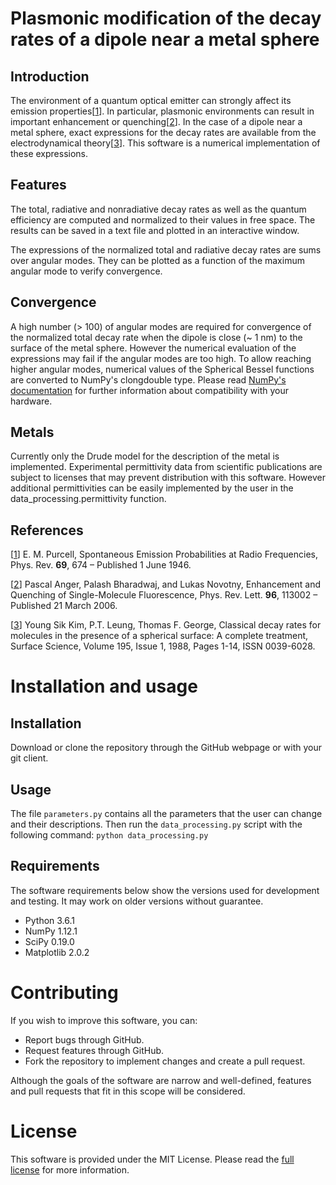# Plasmonic modification of the decay rates of a dipole near a metal sphere

## Introduction

The environment of a quantum optical emitter can strongly affect its emission properties[[1](https://doi.org/10.1103/PhysRev.69.674)]. In particular, plasmonic environments can result in important enhancement or quenching[[2](https://doi.org/10.1103/PhysRevLett.96.113002)]. In the case of a dipole near a metal sphere, exact expressions for the decay rates are available from the electrodynamical theory[[3](https://doi.org/10.1016/0039-6028(88)90776-5)]. This software is a numerical implementation of these expressions.

## Features

The total, radiative and nonradiative decay rates as well as the quantum efficiency are computed and normalized to their values in free space. The results can be saved in a text file and plotted in an interactive window.

The expressions of the normalized total and radiative decay rates are sums over angular modes. They can be plotted as a function of the maximum angular mode to verify convergence.

## Convergence

A high number (> 100) of angular modes are required for convergence of the normalized total decay rate when the dipole is close (~ 1 nm) to the surface of the metal sphere. However the numerical evaluation of the expressions may fail if the angular modes are too high. To allow reaching higher angular modes, numerical values of the Spherical Bessel functions are converted to NumPy's clongdouble type. Please read [NumPy's documentation](https://docs.scipy.org/doc/numpy/user/basics.types.html#extended-precision) for further information about compatibility with your hardware.

## Metals

Currently only the Drude model for the description of the metal is implemented. Experimental permittivity data from scientific publications are subject to licenses that may prevent distribution with this software. However additional permittivities can be easily implemented by the user in the data_processing.permittivity function.

## References

[[1](https://doi.org/10.1103/PhysRev.69.674)] E. M. Purcell, Spontaneous Emission Probabilities at Radio Frequencies, Phys. Rev. **69**, 674 – Published 1 June 1946.

[[2](https://doi.org/10.1103/PhysRevLett.96.113002)] Pascal Anger, Palash Bharadwaj, and Lukas Novotny, Enhancement and Quenching of Single-Molecule Fluorescence, Phys. Rev. Lett. **96**, 113002 – Published 21 March 2006.

[[3](https://doi.org/10.1016/0039-6028(88)90776-5)] Young Sik Kim, P.T. Leung, Thomas F. George, Classical decay rates for molecules in the presence of a spherical surface: A complete treatment, Surface Science, Volume 195, Issue 1, 1988, Pages 1-14, ISSN 0039-6028.

# Installation and usage

## Installation

Download or clone the repository through the GitHub webpage or with your git client.

## Usage

The file `parameters.py` contains all the parameters that the user can change and their descriptions. Then run the `data_processing.py` script with the following command:
```python data_processing.py```

## Requirements

The software requirements below show the versions used for development and testing. It may work on older versions without guarantee.

- Python 3.6.1
- NumPy 1.12.1
- SciPy 0.19.0
- Matplotlib 2.0.2

# Contributing

If you wish to improve this software, you can:

- Report bugs through GitHub.
- Request features through GitHub.
- Fork the repository to implement changes and create a pull request.

Although the goals of the software are narrow and well-defined, features and pull requests that fit in this scope will be considered.

# License

This software is provided under the MIT License. Please read the [full license](LICENSE) for more information.